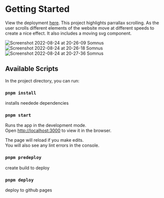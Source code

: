# Getting Started
View the deployment [here](https://ashaid.github.io/art_4059/).
This project highlights parrallax scrolling. As the user scrolls different elements of the website move at different speeds to create a nice effect. It also includes a moving svg component.

![Screenshot 2022-08-24 at 20-26-09 Somnus](https://user-images.githubusercontent.com/65536687/186553256-bb661514-08df-4fdb-987c-564691eb4d41.png)
![Screenshot 2022-08-24 at 20-26-18 Somnus](https://user-images.githubusercontent.com/65536687/186553283-bab5d590-b624-462c-84c8-7d8da0f79b9d.png)
![Screenshot 2022-08-24 at 20-27-36 Somnus](https://user-images.githubusercontent.com/65536687/186553352-ee2affdb-427c-43cb-8ab2-bc0f49835fbd.png)
## Available Scripts

In the project directory, you can run:

### `pnpm install`

installs needede dependencies

### `pnpm start`

Runs the app in the development mode.\
Open [http://localhost:3000](http://localhost:3000) to view it in the browser.

The page will reload if you make edits.\
You will also see any lint errors in the console.

### `pnpm predeploy`

create build to deploy

### `pnpm deploy`

deploy to github pages
